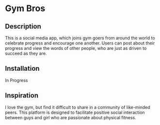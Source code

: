 # Gym Bros

## Description
This is a social media app, which joins gym goers from around the world to celebrate progress and encourage one another. Users can post about their progress and view the words of other people, who are just as driven to succeed as they are.

## Installation
In Progress

## Inspiration
I love the gym, but find it difficult to share in a community of like-minded peers. This platform is designed to facilitate positive social interaction between guys and girl who are passionate about physical fitness.

